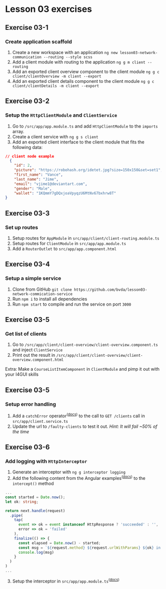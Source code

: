 # Lesson 03 exercises

## Exercise 03-1
### Create application scaffold

1. Create a new workspace with an application `ng new lesson03-network-communication --routing --style scss`
2. Add a client module with routing to the application `ng g m client --routing`
3. Add an exported client overview component to the client module `ng g c client/clientOverview -m client --export`
4. Add an exported client details component to the client module `ng g c client/clientDetails -m client --export`

## Exercise 03-2
### Setup the `HttpClientModule` and `ClientService`

1. Go to `/src/app/app.module.ts` and add `HttpClientModule` to the `imports` array.
2. Create a client service with `ng g s client`
3. Add an exported client interface to the client module that fits the following data:
```json
// client node example
  {
    "id": 2,
    "picture": "https://robohash.org/idetet.jpg?size=150x150&set=set1",
    "first_name": "Vance",
    "last_name": "Jime",
    "email": "vjime1@deviantart.com",
    "gender": "Male",
    "wallet": "1KQmmY7gDQxjoaVpyqzU6MtNv67bxhrw8T"
}
```

## Exercise 03-3
### Set up routes

1. Setup routes for `AppModule` in `src/app/client/client-routing.module.ts`
2. Setup routes for `ClientModule` in `src/app/app.module.ts`
3. Add a `RouterOutlet` to `src/app/app.component.html`

## Exercise 03-4
### Setup a simple service
1. Clone from GitHub `git clone https://github.com/bvda/lesson03-network-commication-service`
2. Run `npm i` to install all dependencies
3. Run `npm start` to compile and run the service on port `3000`

## Exercise 03-5
### Get list of clients 

1. Go to `/src/app/client/client-overview/client-overview.component.ts` and inject `ClientService`
2. Print out the result in `/src/app/client/client-overview/client-overview.component.html`

Extra: Make a `CourseListItemComponent` in `ClientModule` and pimp it out with your I4GUI skills

## Exercise 03-5
### Setup error handling
1. Add a `catchError` operator<sup>(<a href="https://rxjs.dev/api/operators/catchError">docs</a>)</sup> to the call to `GET /clients` call in `src/app/client.service.ts`
2. Update the url to `/faulty-clients` to test it out. _Hint: It will fail ~50% of the time_

## Exercise 03-6
### Add logging with `HttpInterceptor`

1. Generate an interceptor with `ng g interceptor logging`
2. Add the following content from the Angular examples<sup>(<a href="https://angular.io/guide/example-apps-list#server-communication">docs</a>)</sup> to the `intercept()` method
```typescript
...
const started = Date.now();
let ok: string;

return next.handle(request)
  .pipe(
    tap(
      event => ok = event instanceof HttpResponse ? 'succeeded' : '',
      error => ok = 'failed'
    ),
    finalize(() => {
      const elapsed = Date.now() - started;
      const msg = `${request.method} ${request.urlWithParams} ${ok} in ${elapsed} ms.`;
      console.log(msg)
    }
  )
)
... 
```
3. Setup the interceptor in `src/app/app.module.ts`<sup>(<a href="https://angular.io/guide/http#provide-the-interceptor">docs</a>)</sup>
